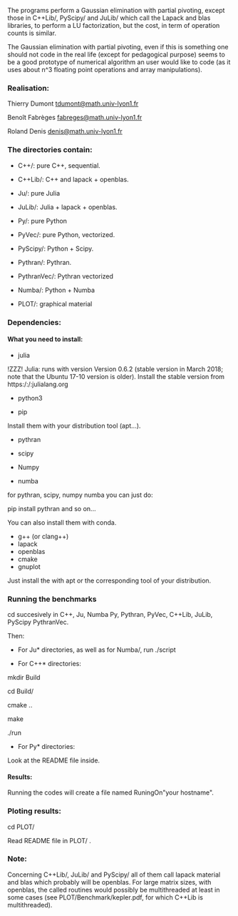 
The programs perform a Gaussian elimination with partial pivoting, except those
in 
C++Lib/, PyScipy/ and JuLib/ which call the Lapack and blas libraries, to perform
a LU factorization, but the cost, in term of operation counts is similar.

The  Gaussian elimination with partial pivoting, even if this is something one
should not code in the real life (except for pedagogical purpose) seems to be
a good prototype of numerical algorithm an user would like to code (as it uses
about n^3 floating point operations and array manipulations).

### Realisation:

Thierry Dumont   tdumont@math.univ-lyon1.fr

Benoît Fabrèges  fabreges@math.univ-lyon1.fr

Roland Denis     denis@math.univ-lyon1.fr

### The directories contain:

- C++/:      pure C++, sequential.

- C++Lib/:   C++ and lapack + openblas.

- Ju/:       pure Julia

- JuLib/:    Julia +  lapack + openblas.


- Py/:       pure Python

- PyVec/:    pure Python, vectorized.

- PyScipy/:  Python + Scipy.

- Pythran/:  Pythran.

- PythranVec/: Pythran vectorized

- Numba/:    Python + Numba

- PLOT/:    graphical material

### Dependencies:

#### What you need to install:

- julia

!ZZZ! Julia: runs with version Version 0.6.2 (stable version in March 2018; note
that the Ubuntu 17-10 version is older). Install the stable version from
https:/:/:julialang.org




- python3

- pip

Install them with your distribution tool (apt...).

- pythran

- scipy

- Numpy

- numba

for pythran, scipy, numpy numba you can just do:

pip install pythran  and so on...

You can also install them with conda.


- g++ (or clang++)
- lapack
- openblas
- cmake
- gnuplot

Just install the with apt or the corresponding tool of your distribution.

### Running the benchmarks

cd succesively in C++, Ju, Numba Py, Pythran, PyVec, C++Lib, JuLib,
PyScipy PythranVec.

Then:

- For Ju* directories, as well as for Numba/,  run  ./script


- For C++* directories:

mkdir Build

cd Build/

cmake ..

make

./run

- For Py* directories:

Look at the README file inside.

#### Results:

Running the codes  will create a file named RuningOn"your hostname".

### Ploting results:

cd PLOT/

Read README file in PLOT/ .

### Note:

Concerning C++Lib/,  JuLib/ and PyScipy/ all of them call lapack  material and
blas which probably will be openblas. For large matrix sizes, with openblas, the
called routines would possibly be multithreaded at least in some cases (see
PLOT/Benchmark/kepler.pdf, for which C++Lib is multithreaded).

